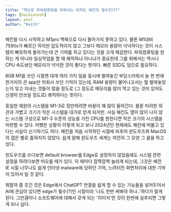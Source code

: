 ```yaml
---
title: "맥으로 파워컴퓨팅을 위해서는 아직도 해킨이 필수인가?"
tags: [hackintosh]
layout: post
author: "Keith"
---
```


해킨을 다시 시작하고 M1pro 맥북으로 다시 돌아가지 못하고 있다. 물론 M1대비 7590x가 빠르긴 하지만 압도적이지 않고 그보다 메모리 용량이 넉넉하다는 것이 시스템이 빠릿하게 돌아가는데 큰 기여를 하고 있다는 것을 크게 체감한다. 파워컴퓨팅을 원하는 게 아니라 일상작업을 할 때 쾌적하냐 아니냐가 중요한데 그를 위해서는 역시나 CPU 속도보단 메모리가 넉넉한 것이 좋다는 뜻이다. 빠른 SSD도 덤으로 필요하다.

8GB M1을 쓰던 시절엔 대개 여러 가지 일을 동시에 벌여놓긴 부담스러워서 늘 한 번에 한가지의 큰 app만 띄워서 쓰던 기억이 있는데, RAM 용량이 불어나고서는 뭘 벌여놓았는지 잊고 지내는 것들이 많을 정도로 (그 정도로 메모리를 많이 먹고 있는 것이 있어도 신경이 안쓰일 정도로) 쾌적하다는 뜻이다.

동일한 재원의 시스템을 M1-3로 장만하려면 비용이 꽤 많이 들어간다. 물론 미려한 외관과 가볍고 크기가 작은 시스템을 대가로 얻게 되지만. 사실 해킨도 열이 많이 나지 않는 시스템 구성으로 M1-3 수준의 성능을 가진 CPU를 원한다면 작은 크기의 시스템을 마련할 수 있다. 어쨌든 상황이 이렇게 되고 보니 2024년인 현재에도 해킨에 머물고 있다는 사실이 신기하기도 하다. 해킨을 처음 시작하던 시절에 비추어 윈도우즈와 MacOS의 갭은 별로 좁혀지지 않았다. 쉽게 말해 윈도우즈 세계는 여전히 그 모양 그 꼴을 하고 있다.

윈도우즈를 쓰다보면 default browser를 Edge로 설정하지 않았음에도 시스템 관련 설정을 하려다보면 떠오를 때가 있다. 이 때마다 깜짝깜짝 놀라게 되는데, 그것은 예전 IE 시절 너무나도 쉽게 인터넷 malware에 당하던 기억, 느려터진 화면처리에 대한 기억이 있어서 일 것 같다. 

뭐랄까 좀 웃긴 것은 Edge에서 ChatGPT 연결을 쉽게 할 수 있는 기능들을 넣어두어서 AI에 관심이 있다면 edge가 필수(?)인 시절이라 '나도 한번 써봐야 하나..'하다가 말게 된다. 그만큼이나 소프트웨어에 대해서 갖게 되는 '이미지'란 것이 한번에 실추되면 그렇게 되나 싶다. 